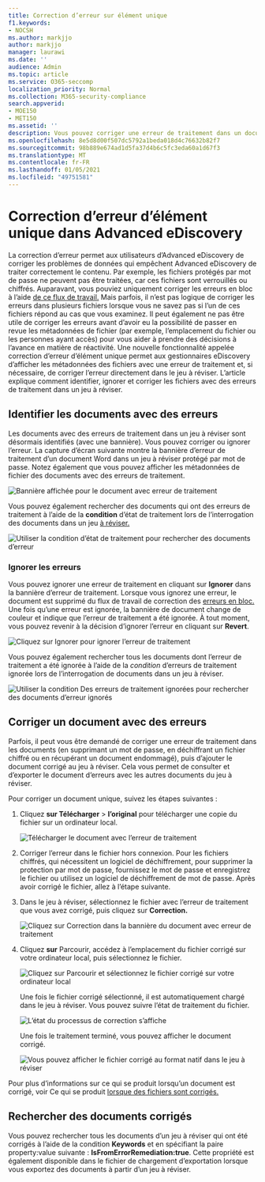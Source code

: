 ```yaml
---
title: Correction d’erreur sur élément unique
f1.keywords:
- NOCSH
ms.author: markjjo
author: markjjo
manager: laurawi
ms.date: ''
audience: Admin
ms.topic: article
ms.service: O365-seccomp
localization_priority: Normal
ms.collection: M365-security-compliance
search.appverid:
- MOE150
- MET150
ms.assetid: ''
description: Vous pouvez corriger une erreur de traitement dans un document dans un jeu à réviser dans Advanced eDiscovery sans avoir à suivre le processus de correction des erreurs en bloc.
ms.openlocfilehash: 8e5d8d00f507dc5792a1beda018d4c76632b82f7
ms.sourcegitcommit: 98b889e674ad1d5fa37d4b6c5fc3eda60a1d67f3
ms.translationtype: MT
ms.contentlocale: fr-FR
ms.lasthandoff: 01/05/2021
ms.locfileid: "49751581"
---
```

# <a name="single-item-error-remediation-in-advanced-ediscovery"></a>Correction d’erreur d’élément unique dans Advanced eDiscovery

La correction d’erreur permet aux utilisateurs d’Advanced eDiscovery de corriger les problèmes de données qui empêchent Advanced eDiscovery de traiter correctement le contenu. Par exemple, les fichiers protégés par mot de passe ne peuvent pas être traitées, car ces fichiers sont verrouillés ou chiffrés. Auparavant, vous pouviez uniquement corriger les erreurs en bloc à l’aide [de ce flux de travail.](error-remediation-when-processing-data-in-advanced-ediscovery.md) Mais parfois, il n’est pas logique de corriger les erreurs dans plusieurs fichiers lorsque vous ne savez pas si l’un de ces fichiers répond au cas que vous examinez. Il peut également ne pas être utile de corriger les erreurs avant d’avoir eu la possibilité de passer en revue les métadonnées de fichier (par exemple, l’emplacement du fichier ou les personnes ayant accès) pour vous aider à prendre des décisions à l’avance en matière de réactivité. Une nouvelle  fonctionnalité appelée correction d’erreur d’élément unique permet aux gestionnaires eDiscovery d’afficher les métadonnées des fichiers avec une erreur de traitement et, si nécessaire, de corriger l’erreur directement dans le jeu à réviser. L’article explique comment identifier, ignorer et corriger les fichiers avec des erreurs de traitement dans un jeu à réviser.

## <a name="identify-documents-with-errors"></a>Identifier les documents avec des erreurs

Les documents avec des erreurs de traitement dans un jeu à réviser sont désormais identifiés (avec une bannière). Vous pouvez corriger ou ignorer l’erreur. La capture d’écran suivante montre la bannière d’erreur de traitement d’un document Word dans un jeu à réviser protégé par mot de passe. Notez également que vous pouvez afficher les métadonnées de fichier des documents avec des erreurs de traitement.

![Bannière affichée pour le document avec erreur de traitement](../media/SIERimage1.png)

Vous pouvez également rechercher des documents qui ont des erreurs de traitement à l’aide de la **condition** d’état de traitement lors de l’interrogation des documents dans un jeu [à réviser.](review-set-search.md)

![Utiliser la condition d’état de traitement pour rechercher des documents d’erreur](../media/SIERimage2.png)

### <a name="ignore-errors"></a>Ignorer les erreurs

Vous pouvez ignorer une erreur de traitement en cliquant sur **Ignorer** dans la bannière d’erreur de traitement. Lorsque vous ignorez une erreur, le document est supprimé du flux de travail de correction des [erreurs en bloc.](error-remediation-when-processing-data-in-advanced-ediscovery.md) Une fois qu’une erreur est ignorée, la bannière de document change de couleur et indique que l’erreur de traitement a été ignorée. À tout moment, vous pouvez revenir à la décision d’ignorer l’erreur en cliquant sur **Revert**.

![Cliquez sur Ignorer pour ignorer l’erreur de traitement](../media/SIERimage3.png)

Vous pouvez également rechercher tous les documents dont l’erreur de traitement a été ignorée à l’aide de la *condition* d’erreurs de traitement ignorée lors de l’interrogation de documents dans un jeu à réviser.

![Utiliser la condition Des erreurs de traitement ignorées pour rechercher des documents d’erreur ignorés](../media/SIERimage4.png)

## <a name="remediate-a-document-with-errors"></a>Corriger un document avec des erreurs

Parfois, il peut vous être demandé de corriger une erreur de traitement dans les documents (en supprimant un mot de passe, en déchiffrant un fichier chiffré ou en récupérant un document endommagé), puis d’ajouter le document corrigé au jeu à réviser. Cela vous permet de consulter et d’exporter le document d’erreurs avec les autres documents du jeu à réviser. 

Pour corriger un document unique, suivez les étapes suivantes :

1. Cliquez **sur Télécharger**  >  **l’original** pour télécharger une copie du fichier sur un ordinateur local.

   ![Télécharger le document avec l’erreur de traitement](../media/SIERimage5.png)

2. Corriger l’erreur dans le fichier hors connexion. Pour les fichiers chiffrés, qui nécessitent un logiciel de déchiffrement, pour supprimer la protection par mot de passe, fournissez le mot de passe et enregistrez le fichier ou utilisez un logiciel de déchiffrement de mot de passe. Après avoir corrigé le fichier, allez à l’étape suivante.

3. Dans le jeu à réviser, sélectionnez le fichier avec l’erreur de traitement que vous avez corrigé, puis cliquez sur **Correction.**

   ![Cliquez sur Correction dans la bannière du document avec erreur de traitement](../media/SIERimage6.png)


4. Cliquez **sur** Parcourir, accédez à l’emplacement du fichier corrigé sur votre ordinateur local, puis sélectionnez le fichier.

   ![Cliquez sur Parcourir et sélectionnez le fichier corrigé sur votre ordinateur local](../media/SIERimage7.png)

    Une fois le fichier corrigé sélectionné, il est automatiquement chargé dans le jeu à réviser. Vous pouvez suivre l’état de traitement du fichier.

    ![L’état du processus de correction s’affiche](../media/SIERimage8.png)

   Une fois le traitement terminé, vous pouvez afficher le document corrigé.

    ![Vous pouvez afficher le fichier corrigé au format natif dans le jeu à réviser](../media/SIERimage9.png)

Pour plus d’informations sur ce qui se produit lorsqu’un document est corrigé, voir Ce qui se produit [lorsque des fichiers sont corrigés.](error-remediation-when-processing-data-in-advanced-ediscovery.md#what-happens-when-files-are-remediated)

## <a name="search-for-remediated-documents"></a>Rechercher des documents corrigés

Vous pouvez rechercher tous les documents d’un jeu à réviser qui ont été corrigés à l’aide de la condition **Keywords** et en spécifiant la paire property:value suivante : **IsFromErrorRemediation:true**. Cette propriété est également disponible dans le fichier de chargement d’exportation lorsque vous exportez des documents à partir d’un jeu à réviser.
